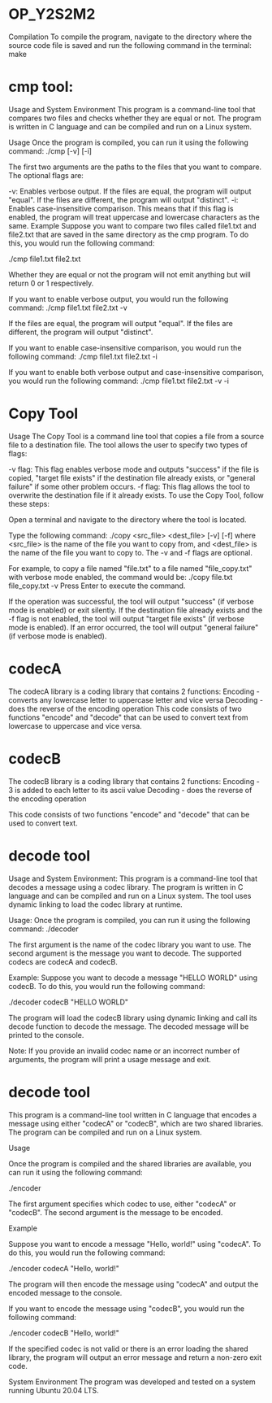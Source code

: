 # OP_Y2S2M2
Compilation
To compile the program, navigate to the directory where the source code file is saved and run the following command in the terminal:
make



# cmp tool:

Usage and System Environment
This program is a command-line tool that compares two files and checks whether they are equal or not. The program is written in C language and can be compiled and run on a Linux system.

Usage
Once the program is compiled, you can run it using the following command:
./cmp <file1> <file2> [-v] [-i]

The first two arguments are the paths to the files that you want to compare. The optional flags are:

-v: Enables verbose output. If the files are equal, the program will output "equal". If the files are different, the program will output "distinct".
-i: Enables case-insensitive comparison. This means that if this flag is enabled, the program will treat uppercase and lowercase characters as the same.
Example
Suppose you want to compare two files called file1.txt and file2.txt that are saved in the same directory as the cmp program. To do this, you would run the following command:

./cmp file1.txt file2.txt

Whether they are equal or not the program will not emit anything but will return 0 or 1 respectively.

If you want to enable verbose output, you would run the following command:
./cmp file1.txt file2.txt -v

If the files are equal, the program will output "equal". If the files are different, the program will output "distinct".

If you want to enable case-insensitive comparison, you would run the following command:
./cmp file1.txt file2.txt -i

If you want to enable both verbose output and case-insensitive comparison, you would run the following command:
./cmp file1.txt file2.txt -v -i







# Copy Tool 

Usage
The Copy Tool is a command line tool that copies a file from a source file to a destination file. The tool allows the user to specify two types of flags:

-v flag: This flag enables verbose mode and outputs "success" if the file is copied, "target file exists" if the destination file already exists, or "general failure" if some other problem occurs.
-f flag: This flag allows the tool to overwrite the destination file if it already exists.
To use the Copy Tool, follow these steps:

Open a terminal and navigate to the directory where the tool is located.

Type the following command:
./copy <src_file> <dest_file> [-v] [-f]
where <src_file> is the name of the file you want to copy from, and <dest_file> is the name of the file you want to copy to. The -v and -f flags are optional.

For example, to copy a file named "file.txt" to a file named "file_copy.txt" with verbose mode enabled, the command would be:
./copy file.txt file_copy.txt -v
Press Enter to execute the command.

If the operation was successful, the tool will output "success" (if verbose mode is enabled) or exit silently. If the destination file already exists and the -f flag is not enabled, the tool will output "target file exists" (if verbose mode is enabled). If an error occurred, the tool will output "general failure" (if verbose mode is enabled).




# codecA
The codecA library is a coding library that contains 2 functions:
Encoding - converts any lowercase letter to uppercase letter and vice versa
Decoding - does the reverse of the encoding operation
This code consists of two functions "encode" and "decode" that can be used to convert text from lowercase to uppercase and vice versa.

# codecB
The codecB library is a coding library that contains 2 functions:
Encoding - 3 is added to each letter to its ascii value
Decoding - does the reverse of the encoding operation

This code consists of two functions "encode" and "decode" that can be used to convert text.



# decode tool
Usage and System Environment:
This program is a command-line tool that decodes a message using a codec library. The program is written in C language and can be compiled and run on a Linux system. The tool uses dynamic linking to load the codec library at runtime.

Usage:
Once the program is compiled, you can run it using the following command:
./decoder <codec> <message>

The first argument is the name of the codec library you want to use. The second argument is the message you want to decode. The supported codecs are codecA and codecB.

Example:
Suppose you want to decode a message "HELLO WORLD" using codecB. To do this, you would run the following command:

./decoder codecB "HELLO WORLD"

The program will load the codecB library using dynamic linking and call its decode function to decode the message. The decoded message will be printed to the console.

Note: If you provide an invalid codec name or an incorrect number of arguments, the program will print a usage message and exit.




# decode tool
This program is a command-line tool written in C language that encodes a message using either "codecA" or "codecB", which are two shared libraries. The program can be compiled and run on a Linux system.

Usage

Once the program is compiled and the shared libraries are available, you can run it using the following command:

./encoder <codec> <message>

The first argument specifies which codec to use, either "codecA" or "codecB". The second argument is the message to be encoded.

Example

Suppose you want to encode a message "Hello, world!" using "codecA". To do this, you would run the following command:

./encoder codecA "Hello, world!"

The program will then encode the message using "codecA" and output the encoded message to the console.

If you want to encode the message using "codecB", you would run the following command:

./encoder codecB "Hello, world!"

If the specified codec is not valid or there is an error loading the shared library, the program will output an error message and return a non-zero exit code.







System Environment
The program was developed and tested on a system running Ubuntu 20.04 LTS.
